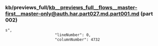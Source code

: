 ### kb/previews_full/kb__previews_full__flows__master-first__master-only@auth.har.part027.md.part001.md (part 002)

```md
s",
                      "lineNumber": 0,
                      "columnNumber": 4732
      
```

```
